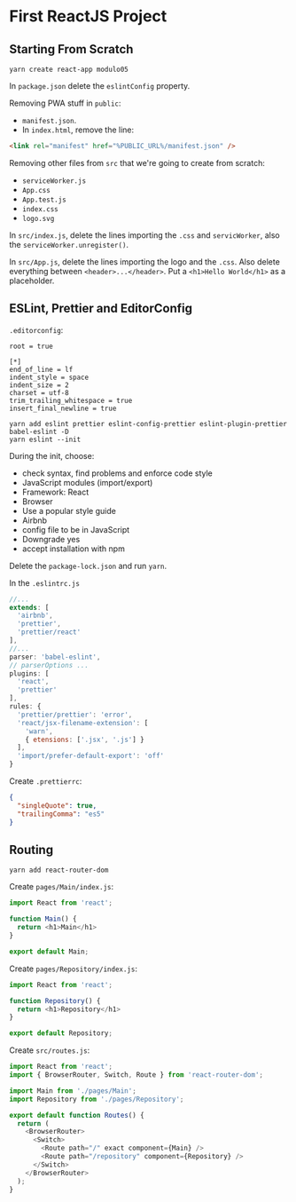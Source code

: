 # First ReactJS Project

## Starting From Scratch

```
yarn create react-app modulo05
```

In `package.json` delete the `eslintConfig` property.

Removing PWA stuff in `public`:

- `manifest.json`.
- In `index.html`, remove the line:
```html
<link rel="manifest" href="%PUBLIC_URL%/manifest.json" />
```

Removing other files from `src` that we're going to create from scratch:

- `serviceWorker.js`
- `App.css`
- `App.test.js`
- `index.css`
- `logo.svg`

In `src/index.js`, delete the lines importing the `.css` and `servicWorker`, also the `serviceWorker.unregister()`.

In `src/App.js`, delete the lines importing the logo and the `.css`. Also delete everything between `<header>...</header>`. Put a `<h1>Hello World</h1>` as a placeholder.


## ESLint, Prettier and EditorConfig

`.editorconfig`:
```
root = true

[*]
end_of_line = lf
indent_style = space
indent_size = 2
charset = utf-8
trim_trailing_whitespace = true
insert_final_newline = true
```

```
yarn add eslint prettier eslint-config-prettier eslint-plugin-prettier babel-eslint -D
yarn eslint --init
```

During the init, choose:

- check syntax, find problems and enforce code style
- JavaScript modules (import/export)
- Framework: React
- Browser
- Use a popular style guide
- Airbnb
- config file to be in JavaScript
- Downgrade yes
- accept installation with npm

Delete the `package-lock.json` and run `yarn`.

In the `.eslintrc.js`
```js
//...
extends: [
  'airbnb',
  'prettier',
  'prettier/react'
],
//...
parser: 'babel-eslint',
// parserOptions ...
plugins: [
  'react',
  'prettier'
],
rules: {
  'prettier/prettier': 'error',
  'react/jsx-filename-extension': [
    'warn',
    { etensions: ['.jsx', '.js'] }
  ],
  'import/prefer-default-export': 'off'
}
```

Create `.prettierrc`:
```json
{
  "singleQuote": true,
  "trailingComma": "es5"
}
```

## Routing

```
yarn add react-router-dom
```

Create `pages/Main/index.js`:
```js
import React from 'react';

function Main() {
  return <h1>Main</h1>
}

export default Main;
```

Create `pages/Repository/index.js`:
```js
import React from 'react';

function Repository() {
  return <h1>Repository</h1>
}

export default Repository;
```

Create `src/routes.js`:
```js
import React from 'react';
import { BrowserRouter, Switch, Route } from 'react-router-dom';

import Main from './pages/Main';
import Repository from './pages/Repository';

export default function Routes() {
  return (
    <BrowserRouter>
      <Switch>
        <Route path="/" exact component={Main} />
        <Route path="/repository" component={Repository} />
      </Switch>
    </BrowserRouter>
  );
}
```


